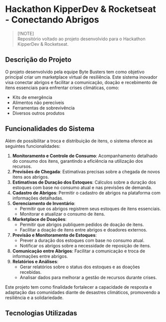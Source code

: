 # Hackathon KipperDev & Rocketseat - Conectando Abrigos
> [!NOTE]\
> Repositório voltado ao projeto desenvolvido para o Hackathon KipperDev & Rocketseat.

## Descrição do Projeto

O projeto desenvolvido pela equipe Byte Busters tem como objetivo principal criar um marketplace virtual de resiliência. Este sistema inovador visa conectar abrigos e facilitar a comunicação, doação e recebimento de itens essenciais para enfrentar crises climáticas, como:

- Kits de emergência
- Alimentos não perecíveis
- Ferramentas de sobrevivência
- Diversos outros produtos

## Funcionalidades do Sistema

Além de possibilitar a troca e distribuição de itens, o sistema oferece as seguintes funcionalidades:

1. **Monitoramento e Controle de Consumo**: Acompanhamento detalhado do consumo dos itens, garantindo a eficiência na utilização dos recursos.
2. **Previsões de Chegada**: Estimativas precisas sobre a chegada de novos itens aos abrigos.
3. **Estimativas de Duração dos Estoques**: Cálculos sobre a duração dos estoques com base no consumo atual e nas previsões de demanda.
4. **Cadastro de Abrigos**: Permitir o cadastro de abrigos na plataforma com informações detalhadas.
5. **Gerenciamento de Inventário**:
    - Permitir que os abrigos registrem seus estoques de itens essenciais.
    - Monitorar e atualizar o consumo de itens.
6. **Marketplace de Doações**:
    - Permitir que abrigos publiquem pedidos de doação de itens.
    - Facilitar a doação de itens entre abrigos e doadores externos.
7. **Previsão e Monitoramento de Estoques**:
    - Prever a duração dos estoques com base no consumo atual.
    - Notificar os abrigos sobre a necessidade de reposição de itens.
8. **Comunicação entre Abrigos**: Facilitar a comunicação e troca de informações entre abrigos.
9. **Relatórios e Análises**:
    - Gerar relatórios sobre o status dos estoques e as doações recebidas.
    - Analisar dados para melhorar a gestão de recursos durante crises.

Este projeto tem como finalidade fortalecer a capacidade de resposta e adaptação das comunidades diante de desastres climáticos, promovendo a resiliência e a solidariedade.

## Tecnologias Utilizadas